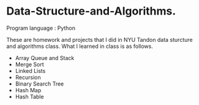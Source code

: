 # Data-Structure-and-Algorithms.

Program language : Python

These are homework and projects that I did in NYU Tandon data sturcture and algorithms class. What I learned in class is as follows.
- Array Queue and Stack
- Merge Sort
- Linked Lists
- Recursion
- Binary Search Tree
- Hash Map
- Hash Table
